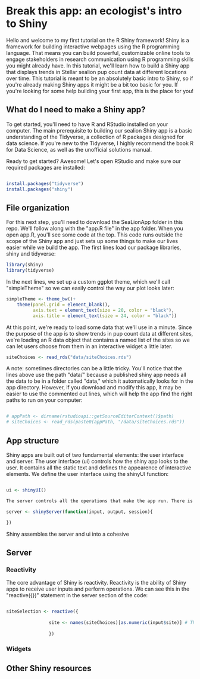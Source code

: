 # Break this app: an ecologist's intro to Shiny

Hello and welcome to my first tutorial on the R Shiny framework! Shiny is a framework for building interactive webpages using the R programming language. That means you can build powerful, customizable online tools to engage stakeholders in research communication using R programming skills you might already have. In this tutorial, we'll learn how to build a Shiny app that displays trends in Stellar sealion pup count data at different locations over time. This tutorial is meant to be an absolutely basic intro to Shiny, so if you're already making Shiny apps it might be a bit too basic for you. If you're looking for some help building your first app, this is the place for you! 

## What do I need to make a Shiny app?

To get started, you'll need to have R and RStudio installed on your computer. The main prerequisite to building our sealion Shiny app is a basic understanding of the Tidyverse, a collection of R packages designed for data science. If you're new to the Tidyverse, I highly recommend the book R for Data Science, as well as the unofficial solutions manual. 

Ready to get started? Awesome! Let's open RStudio and make sure our required packages are installed:  

```r

install.packages("tidyverse")
install.packages("shiny")
```

## File organization

For this next step, you'll need to download the SeaLionApp folder in this repo. We'll follow along with the "app.R file" in the app folder. When you open app.R, you'll see some code at the top. This code runs outside the scope of the Shiny app and just sets up some things to make our lives easier while we build the app. The first lines load our package libraries, shiny and tidyverse:

```r
library(shiny)
library(tidyverse)
```
In the next lines, we set up a custom ggplot theme, which we'll call "simpleTheme" so we can easily control the way our plot looks later:

```r
simpleTheme <- theme_bw()+
    theme(panel.grid = element_blank(),
          axis.text = element_text(size = 20, color = "black"),
          axis.title = element_text(size = 24, color = "black"))
```
At this point, we're ready to load some data that we'll use in a minute. Since the purpose of the app is to show trends in pup count data at different sites, we're loading an R data object that contains a named list of the sites so we can let users choose from them in an interactive widget a little later. 

```r
siteChoices <- read_rds("data/siteChoices.rds")
```
A note: sometimes directories can be a little tricky. You'll notice that the lines above use the path "data/" because a published shiny app needs all the data to be in a folder called "data," which it automatically looks for in the app directory. However, if you download and modify this app, it may be easier to use the commented out lines, which will help the app find the right paths to run on your computer:

```r

# appPath <- dirname(rstudioapi::getSourceEditorContext()$path)
# siteChoices <- read_rds(paste0(appPath, "/data/siteChoices.rds"))
```

## App structure

Shiny apps are built out of two fundamental elements: the user interface and server. The user interface (ui) controls how the shiny app looks to the user. It contains all the static text and defines the appearence of interactive elements. We define the user interface using the shinyUI function:

```r

ui <- shinyUI()

The server controls all the operations that make the app run. There is a feedback between server and ui where the user manipulates the interactive elements in the ui, then the server process their input and returns data and graphics elements. We define the server using the shinyServer() function:

server <- shinyServer(function(input, output, session){

})

```

Shiny assembles the server and ui into a cohesive 



## Server


### Reactivity

The core advantage of Shiny is reactivity. Reactivity is the ability of Shiny apps to receive user inputs and perform operations. We can see this in the "reactive({})" statement in the server section of the code:

```r

siteSelection <- reactive({
                
                site <- names(siteChoices)[as.numeric(input$site)] # The user's selection from the drop-down
                
                }) 
```



### Widgets





## Other Shiny resources
